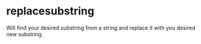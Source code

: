 replacesubstring
================

Will find your desired substring from a string and replace it with you desired new substring.
